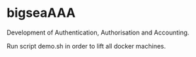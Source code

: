 # bigseaAAA
Development of Authentication, Authorisation and Accounting.

Run script demo.sh in order to lift all docker machines. 
